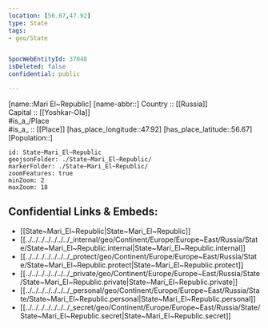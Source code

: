 ```yaml
---
location: [56.67,47.92] 
type: State
tags:
- geo/State


SpocWebEntityId: 37048
isDeleted: false
confidential: public

---
```

[name::Mari El~Republic] 
[name-abbr::] 
Country :: [[Russia]]  
Capital :: [[Yoshkar-Ola]]  
#is_a_/Place  
#is_a_ :: [[Place]] 
[has_place_longitude::47.92] 
[has_place_latitude::56.67] 
[Population::] 



```leaflet
id: State~Mari_El~Republic
geojsonFolder: ./State~Mari_El~Republic/
markerFolder: ./State~Mari_El~Republic/
zoomFeatures: true 
minZoom: 2 
maxZoom: 18
```


## Confidential Links & Embeds: 
- [[State~Mari_El~Republic|State~Mari_El~Republic]]  
- [[../../../../../../../_internal/geo/Continent/Europe/Europe~East/Russia/State/State~Mari_El~Republic.internal|State~Mari_El~Republic.internal]] 
- [[../../../../../../../_protect/geo/Continent/Europe/Europe~East/Russia/State/State~Mari_El~Republic.protect|State~Mari_El~Republic.protect]] 
- [[../../../../../../../_private/geo/Continent/Europe/Europe~East/Russia/State/State~Mari_El~Republic.private|State~Mari_El~Republic.private]] 
- [[../../../../../../../_personal/geo/Continent/Europe/Europe~East/Russia/State/State~Mari_El~Republic.personal|State~Mari_El~Republic.personal]] 
- [[../../../../../../../_secret/geo/Continent/Europe/Europe~East/Russia/State/State~Mari_El~Republic.secret|State~Mari_El~Republic.secret]] 
